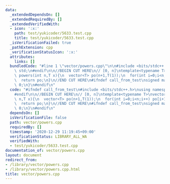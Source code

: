 ```yaml
---
data:
  _extendedDependsOn: []
  _extendedRequiredBy: []
  _extendedVerifiedWith:
  - icon: ':x:'
    path: test/yukicoder/5633.test.cpp
    title: test/yukicoder/5633.test.cpp
  _isVerificationFailed: true
  _pathExtension: cpp
  _verificationStatusIcon: ':x:'
  attributes:
    links: []
  bundledCode: "#line 1 \"vector/powers.cpp\"\n\n#include <bits/stdc++.h>\nusing namespace\
    \ std;\n#endif\n\n//BEGIN CUT HERE\n// [0, n]\ntemplate<typename T>\nvector<T>\
    \ powers(int n,T x){\n  vector<T> po(n+1,T(1));\n  for(int i=0;i<n;i++) po[i+1]=po[i]*x;\n\
    \  return po;\n}\n//END CUT HERE\n#ifndef call_from_test\nsigned main(){\n  return\
    \ 0;\n}\n#endif\n"
  code: "#ifndef call_from_test\n#include <bits/stdc++.h>\nusing namespace std;\n\
    #endif\n\n//BEGIN CUT HERE\n// [0, n]\ntemplate<typename T>\nvector<T> powers(int\
    \ n,T x){\n  vector<T> po(n+1,T(1));\n  for(int i=0;i<n;i++) po[i+1]=po[i]*x;\n\
    \  return po;\n}\n//END CUT HERE\n#ifndef call_from_test\nsigned main(){\n  return\
    \ 0;\n}\n#endif\n"
  dependsOn: []
  isVerificationFile: false
  path: vector/powers.cpp
  requiredBy: []
  timestamp: '2020-12-29 11:19:45+09:00'
  verificationStatus: LIBRARY_ALL_WA
  verifiedWith:
  - test/yukicoder/5633.test.cpp
documentation_of: vector/powers.cpp
layout: document
redirect_from:
- /library/vector/powers.cpp
- /library/vector/powers.cpp.html
title: vector/powers.cpp
---
```

